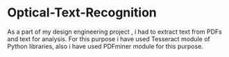 # Optical-Text-Recognition
As a part of my design engineering project , i had to extract text from PDFs and text  for analysis. For this purpose i have  used Tesseract module of Python libraries, also i have used PDFminer module for this purpose.  
